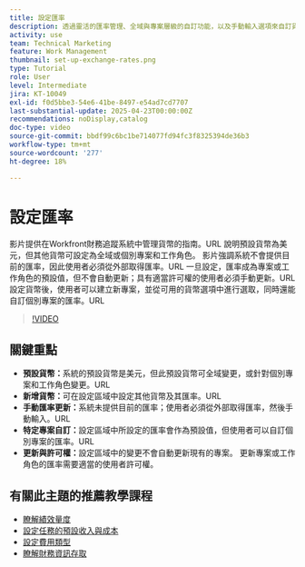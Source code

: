 ```yaml
---
title: 設定匯率
description: 透過靈活的匯率管理、全域與專案層級的自訂功能，以及手動輸入選項來自訂貨幣設定，實現更精準的財務追蹤。
activity: use
team: Technical Marketing
feature: Work Management
thumbnail: set-up-exchange-rates.png
type: Tutorial
role: User
level: Intermediate
jira: KT-10049
exl-id: f0d5bbe3-54e6-41be-8497-e54ad7cd7707
last-substantial-update: 2025-04-23T00:00:00Z
recommendations: noDisplay,catalog
doc-type: video
source-git-commit: bbdf99c6bc1be714077fd94fc3f8325394de36b3
workflow-type: tm+mt
source-wordcount: '277'
ht-degree: 18%

---
```


# 設定匯率

影片提供在Workfront財務追蹤系統中管理貨幣的指南。&#x200B;URL 說明預設貨幣為美元，但其他貨幣可設定為全域或個別專案和工作角色。
影片強調系統不會提供目前的匯率，因此使用者必須從外部取得匯率。&#x200B;URL 一旦設定，匯率成為專案或工作角色的預設值，但不會自動更新；具有適當許可權的使用者必須手動更新。&#x200B;URL 設定貨幣後，使用者可以建立新專案，並從可用的貨幣選項中進行選取，同時還能自訂個別專案的匯率。&#x200B;URL

>[!VIDEO](https://video.tv.adobe.com/v/3457693/?quality=12&learn=on&enablevpops=1)

## 關鍵重點

* **預設貨幣：**&#x200B;系統的預設貨幣是美元，但此預設貨幣可全域變更，或針對個別專案和工作角色變更。&#x200B;URL
* **新增貨幣：**&#x200B;可在設定區域中設定其他貨幣及其匯率。&#x200B;URL
* **手動匯率更新：**&#x200B;系統未提供目前的匯率；使用者必須從外部取得匯率，然後手動輸入。&#x200B;URL
* **特定專案自訂：**&#x200B;設定區域中所設定的匯率會作為預設值，但使用者可以自訂個別專案的匯率。&#x200B;URL
* **更新與許可權：**&#x200B;設定區域中的變更不會自動更新現有的專案。 更新專案或工作角色的匯率需要適當的使用者許可權。

## 有關此主題的推薦教學課程

* [瞭解績效量度](/help/manage-work/project-finances/understand-performance-metrics.md)
* [設定任務的預設收入與成本](/help/manage-work/project-finances/set-up-task-revenue-and-cost-defaults.md)
* [設定費用類型](/help/manage-work/project-finances/set-up-expense-types.md)
* [瞭解財務資訊存取](/help/manage-work/project-finances/understand-financial-access.md)
